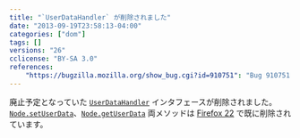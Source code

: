 ```yaml
---
title: "`UserDataHandler` が削除されました"
date: "2013-09-19T23:58:13-04:00"
categories: ["dom"]
tags: []
versions: "26"
cclicense: "BY-SA 3.0"
references:
    "https://bugzilla.mozilla.org/show_bug.cgi?id=910751": "Bug 910751 – Hide UserDataHandler from content"
---
```

廃止予定となっていた [`UserDataHandler`](https://developer.mozilla.org/ja/docs/Web/API/UserDataHandler) インタフェースが削除されました。[`Node.setUserData`](https://developer.mozilla.org/ja/docs/Web/API/Node.setUserData)、[`Node.getUserData`](https://developer.mozilla.org/ja/docs/Web/API/Node.getUserData) 両メソッドは [Firefox 22](http://www.fxsitecompat.com/ja/versions/22/) で既に削除されています。
